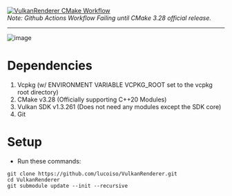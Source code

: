 [![VulkanRenderer CMake Workflow](https://github.com/lucoiso/VulkanRenderer/actions/workflows/windows-x64-cmake-release.yml/badge.svg)](https://github.com/lucoiso/VulkanRenderer/actions/workflows/windows-x64-cmake-release.yml)  
_Note: Github Actions Workflow Failing until CMake 3.28 official release._

---

![image](https://github.com/lucoiso/VulkanRenderer/assets/77353979/260bc6be-76e9-4c70-8d8a-81e6df5d409e)

# Dependencies

1. Vcpkg (w/ ENVIRONMENT VARIABLE VCPKG_ROOT set to the vcpkg root directory)
2. CMake v3.28 (Officially supporting C++20 Modules)
3. Vulkan SDK v1.3.261 (Does not need any modules except the SDK core)
4. Git

# Setup

- Run these commands:

```
git clone https://github.com/lucoiso/VulkanRenderer.git
cd VulkanRenderer
git submodule update --init --recursive
```
